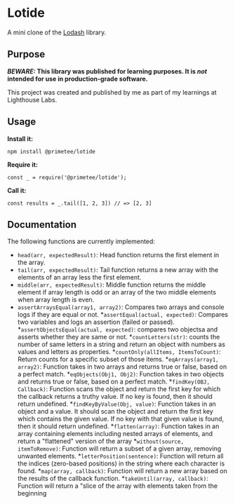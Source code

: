 # Lotide

A mini clone of the [Lodash](https://lodash.com) library.

## Purpose

**_BEWARE:_ This library was published for learning purposes. It is _not_ intended for use in production-grade software.**

This project was created and published by me as part of my learnings at Lighthouse Labs. 

## Usage

**Install it:**

`npm install @primetee/lotide`

**Require it:**

`const _ = require('@primetee/lotide');`

**Call it:**

`const results = _.tail([1, 2, 3]) // => [2, 3]`

## Documentation

The following functions are currently implemented:

* `head(arr, expectedResult)`: Head function returns the first element in the array.
* `tail(arr, expectedResult)`: Tail function returns a new array with the elements of an array less the first element. 
* `middle(arr, expectedResult)`: Middle function returns the middle element if array length is odd or an array of the two middle elements when array length is even.
* `assertArraysEqual(array1, array2)`: Compares two arrays and console logs if they are equal or not.
*`assertEqual(actual, expected)`: Compares two variables and logs an assertion (failed or passed).
*`assertObjectsEqual(actual, expected)`: compares two objectsa and asserts whether they are same or not.
*`countLetters(str)`: counts the number of same letters in a string and return an object with numbers as values and letters as properties.
*`countOnly(allItems, ItemsToCount)`: Return counts for a specific subset of those items.
*`eqArrays(array1, array2)`: Function takes in two arrays and returns true or false, based on a perfect match.
*`eqObjects(Obj1, Obj2)`: Function takes in two objects and returns true or false, based on a perfect match.
*`findKey(OBJ, Callback)`: Function scans the object and return the first key for which the callback returns a truthy value. If no key is found, then it should return undefined.
*`findKeyByValue(Obj, value)`: Function takes in an object and a value. It should scan the object and return the first key which contains the given value. If no key with that given value is found, then it should return undefined.
*`flatten(array)`: Function takes in an array containing elements including nested arrays of elements, and return a "flattened" version of the array
*`without(source, itemToRemove)`: Function will return a subset of a given array, removing unwanted elements.
*`letterPosition(sentence)`: Function  will return all the indices (zero-based positions) in the string where each character is found.
*`map(array, callback)`: Function will return a new array based on the results of the callback function.
*`takeUntil(array, callback)`: Function will return a "slice of the array with elements taken from the beginning
